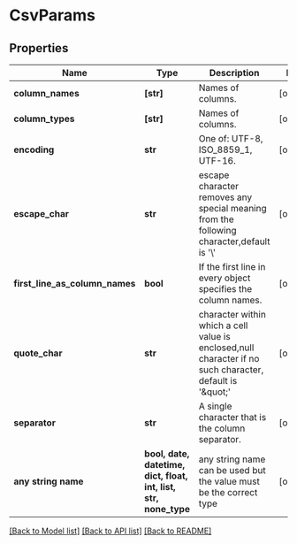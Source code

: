 # CsvParams


## Properties
Name | Type | Description | Notes
------------ | ------------- | ------------- | -------------
**column_names** | **[str]** | Names of columns. | [optional] 
**column_types** | **[str]** | Names of columns. | [optional] 
**encoding** | **str** | One of: UTF-8, ISO_8859_1, UTF-16. | [optional] 
**escape_char** | **str** | escape character removes any special meaning from the following character,default is &#39;\\&#39; | [optional] 
**first_line_as_column_names** | **bool** | If the first line in every object specifies the column names. | [optional] 
**quote_char** | **str** | character within which a cell value is enclosed,null character if no such character, default is &#39;\&quot;&#39; | [optional] 
**separator** | **str** | A single character that is the column separator. | [optional] 
**any string name** | **bool, date, datetime, dict, float, int, list, str, none_type** | any string name can be used but the value must be the correct type | [optional]

[[Back to Model list]](../README.md#documentation-for-models) [[Back to API list]](../README.md#documentation-for-api-endpoints) [[Back to README]](../README.md)


